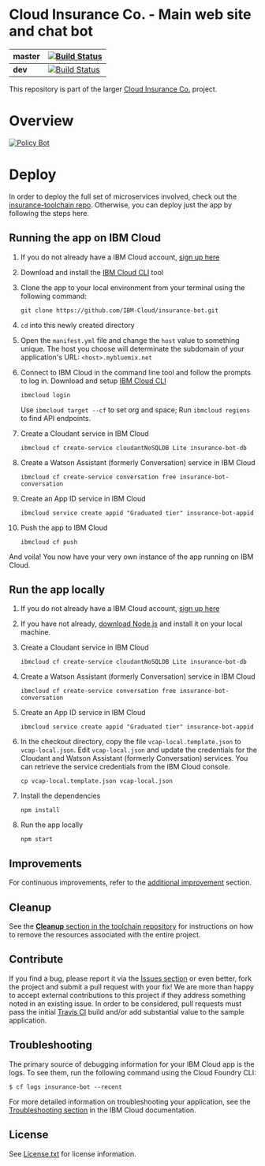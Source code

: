 # Cloud Insurance Co. - Main web site and chat bot

| **master** | [![Build Status](https://travis-ci.org/IBM-Cloud/insurance-bot.svg?branch=master)](https://travis-ci.org/UIMASANTE/cloudco-insurance-bot) |
| ----- | ----- |
| **dev** | [![Build Status](https://travis-ci.org/IBM-Cloud/insurance-bot.svg?branch=dev)](https://travis-ci.org/IBM-Cloud/insurance-bot) |

This repository is part of the larger [Cloud Insurance Co.](https://github.com/IBM-Cloud/cloudco-insurance) project.

# Overview

[![Policy Bot](./design/video-cap.png)](https://vimeo.com/165460548 "Policy Bot Concept - Click to Watch!")

# Deploy
In order to deploy the full set of microservices involved, check out the [insurance-toolchain repo][toolchain_url]. Otherwise, you can deploy just the app by following the steps here.

## Running the app on IBM Cloud

1. If you do not already have a IBM Cloud account, [sign up here][bluemix_reg_url]

2. Download and install the [IBM Cloud CLI][ibmcloud_cli_url] tool

3. Clone the app to your local environment from your terminal using the following command:

   ```
   git clone https://github.com/IBM-Cloud/insurance-bot.git
   ```

4. `cd` into this newly created directory

5. Open the `manifest.yml` file and change the `host` value to something unique. The host you choose will determinate the subdomain of your application's URL:  `<host>.mybluemix.net`

6. Connect to IBM Cloud in the command line tool and follow the prompts to log in. Download and setup [IBM Cloud CLI](https://console.bluemix.net/docs/cli/reference/bluemix_cli/get_started.html#getting-started)

    ```
    ibmcloud login
    ```
    Use `ibmcloud target --cf` to set org and space; Run `ibmcloud regions` to find API endpoints.

7. Create a Cloudant service in IBM Cloud

    ```
    ibmcloud cf create-service cloudantNoSQLDB Lite insurance-bot-db
    ```

8. Create a Watson Assistant (formerly Conversation) service in IBM Cloud

    ```
    ibmcloud cf create-service conversation free insurance-bot-conversation
    ```

9. Create an App ID service in IBM Cloud

   ```
   ibmcloud service create appid "Graduated tier" insurance-bot-appid
   ```

10. Push the app to IBM Cloud

    ```
    ibmcloud cf push
    ```

And voila! You now have your very own instance of the app running on IBM Cloud.

## Run the app locally

1. If you do not already have a IBM Cloud account, [sign up here][bluemix_reg_url]

2. If you have not already, [download Node.js][download_node_url] and install it on your local machine.

3. Create a Cloudant service in IBM Cloud

    ```
    ibmcloud cf create-service cloudantNoSQLDB Lite insurance-bot-db
    ```

4. Create a Watson Assistant (formerly Conversation) service in IBM Cloud

    ```
    ibmcloud cf create-service conversation free insurance-bot-conversation
    ```

5. Create an App ID service in IBM Cloud

   ```
   ibmcloud service create appid "Graduated tier" insurance-bot-appid
    ```

6. In the checkout directory, copy the file ```vcap-local.template.json``` to ```vcap-local.json```. Edit ```vcap-local.json``` and update the credentials for the Cloudant and Watson Assistant (formerly Conversation) services. You can retrieve the service credentials from the IBM Cloud console.

    ```
    cp vcap-local.template.json vcap-local.json
    ```

7. Install the dependencies

    ```
    npm install
    ```

8. Run the app locally

    ```
    npm start
    ```
## Improvements

For continuous improvements, refer to the [additional improvement](https://github.com/IBM-Cloud/insurance-bot-dashboard#additional-improvement) section.

## Cleanup
See the [**Cleanup** section in the toolchain repository](https://github.com/IBM-Cloud/insurance-toolchain#cleanup) for instructions on how to remove the resources associated with the entire project.

## Contribute

If you find a bug, please report it via the [Issues section][issues_url] or even better, fork the project and submit a pull request with your fix! We are more than happy to accept external contributions to this project if they address something noted in an existing issue.  In order to be considered, pull requests must pass the initial [Travis CI][travis_url] build and/or add substantial value to the sample application.

## Troubleshooting

The primary source of debugging information for your IBM Cloud app is the logs. To see them, run the following command using the Cloud Foundry CLI:

  ```
  $ cf logs insurance-bot --recent
  ```

For more detailed information on troubleshooting your application, see the [Troubleshooting section](https://console.bluemix.net/docs/get-support/ts_overview.html#ts-overview) in the IBM Cloud documentation.

## License

See [License.txt](License.txt) for license information.

[toolchain_url]: https://github.com/IBM-Cloud/insurance-toolchain
[bluemix_reg_url]: http://ibm.biz/insurance-store-registration
[ibmcloud_cli_url]: https://console.bluemix.net/docs/cli/reference/bluemix_cli/get_started.html#getting-started
[download_node_url]: https://nodejs.org/download/
[issues_url]: https://github.com/IBM-Cloud/insurance-bot/issues
[travis_url]: https://travis-ci.org/
